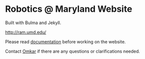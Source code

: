 # Robotics @ Maryland Website

Built with Bulma and Jekyll.

http://ram.umd.edu/

Please read [documentation](documentation.md) before working on the website.

Contact [Omkar](https://github.com/konaraddio) if there are any questions or clarifications needed.